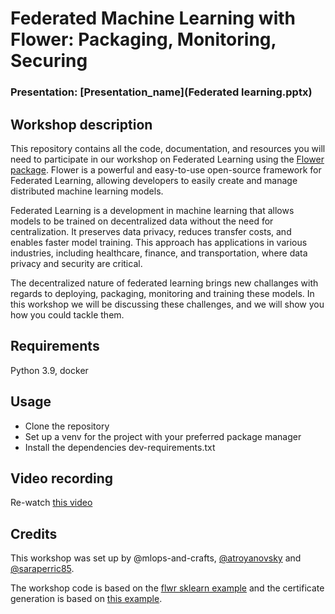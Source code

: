 
# Federated Machine Learning with Flower: Packaging, Monitoring, Securing
### Presentation: [Presentation_name](Federated learning.pptx)

## Workshop description
This repository contains all the code, documentation, and resources you will need to participate in our workshop on Federated Learning using the [Flower package](https://flower.dev/). Flower is a powerful and easy-to-use open-source framework for Federated Learning, allowing developers to easily create and manage distributed machine learning models.

Federated Learning is a development in machine learning that allows models to be trained on decentralized data without the need for centralization. It preserves data privacy, reduces transfer costs, and enables faster model training. This approach has applications in various industries, including healthcare, finance, and transportation, where data privacy and security are critical. 

The decentralized nature of federated learning brings new challanges with regards to deploying, packaging, monitoring and training these models. In this workshop we will be discussing these challenges, and we will show you how you could tackle them.

## Requirements
Python 3.9, docker

## Usage
* Clone the repository
* Set up a venv for the project with your preferred package manager
* Install the dependencies dev-requirements.txt

## Video recording
Re-watch [this video](link)

## Credits
This workshop was set up by @mlops-and-crafts, [@atroyanovsky](https://github.com/atroyanovsky) and [@saraperric85](https://github.com/saraperric85).

The workshop code is based on the [flwr sklearn example](https://flower.dev/docs/quickstart-scikitlearn.html) and the certificate generation is based on [this example](https://flower.dev/docs/ssl-enabled-connections.html). 
